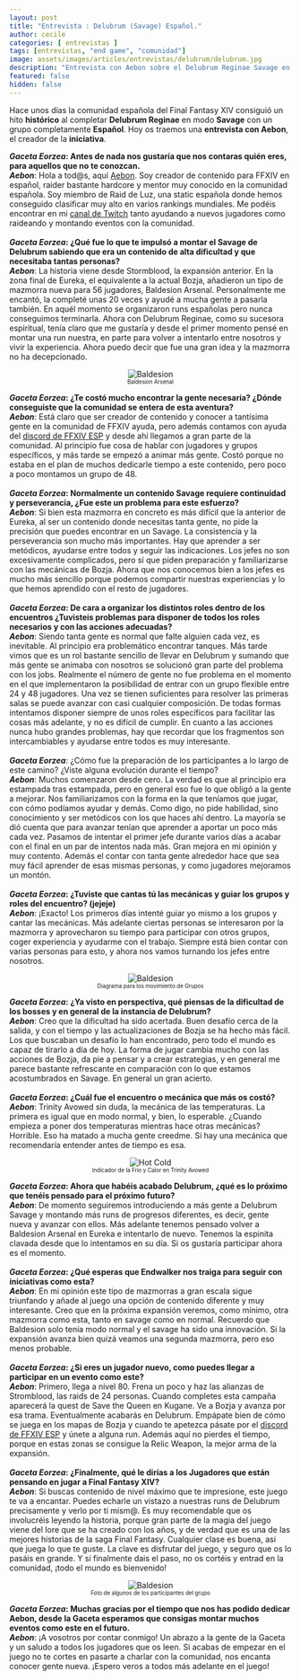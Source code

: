 ```yaml
---
layout: post
title: "Entrevista : Delubrum (Savage) Español."
author: cecile
categories: [ entrevistas ]
tags: [entrevistas, "end game", "comunidad"]
image: assets/images/articles/entrevistas/delubrum/delubrum.jpg
description: "Entrevista con Aebon sobre el Delubrum Reginae Savage en Español."
featured: false
hidden: false
---
```


Hace unos días la comunidad española del Final Fantasy XIV consiguió un hito **histórico** al completar **Delubrum Reginae** en modo **Savage** con un grupo completamente **Español**. Hoy os traemos una **entrevista con Aebon**, el creador de la **iniciativa**.


<div class="card">
  <div class="card-header">
     <b><i>Gaceta Eorzea</i>: Antes de nada nos gustaría que nos contaras quién eres, para aquellos que no te conozcan.</b>
  </div>
  <div class="card-body">
    <i><b>Aebon</b></i>: Hola a tod@s, aquí <a href="https://twitter.com/IbonMGen" target="_blank">Aebon</a>. Soy creador de contenido para FFXIV en español, raider bastante hardcore y mentor muy conocido en la comunidad española. Soy miembro de Raid de Luz, una static española donde hemos conseguido clasificar muy alto en varios rankings mundiales. Me podéis encontrar en mi <a href="https://www.twitch.tv/aebon" target="_blank">canal de Twitch</a> tanto ayudando a nuevos jugadores como raideando y montando eventos con la comunidad.
  </div>
</div>

<br/>

<div class="card">
  <div class="card-header">
     <b><i>Gaceta Eorzea</i>: ¿Qué fue lo que te impulsó a montar el Savage de Delubrum sabiendo que era un contenido de alta dificultad y que necesitaba tantas personas?</b>
  </div>
  <div class="card-body">
    <i><b>Aebon</b></i>: La historia viene desde Stormblood, la expansión anterior. En la zona final de Eureka, el equivalente a la actual Bozja, añadieron un tipo de mazmorra nueva para 56 jugadores, Baldesion Arsenal. Personalmente me encantó, la completé unas 20 veces y ayudé a mucha gente a pasarla también. En aquél momento se organizaron runs españolas pero nunca conseguimos terminarla. Ahora con Delubrum Reginae, como su sucesora espiritual, tenía claro que me gustaría y desde el primer momento pensé en montar una run nuestra, en parte para volver a intentarlo entre nosotros y vivir la experiencia. Ahora puedo decir que fue una gran idea y la mazmorra no ha decepcionado.
  </div>
</div>

<p align="center"><img src="{{ site.baseurl }}/assets/images/articles/entrevistas/delubrum/baldesion.jpg" alt="Baldesion"/>
<br/>
<sub><sup>Baldesion Arsenal</sup></sub>
</p>

<div class="card">
  <div class="card-header">
     <b><i>Gaceta Eorzea</i>: ¿Te costó mucho encontrar la gente necesaria? ¿Dónde conseguiste que la comunidad se entera de esta aventura?</b>
  </div>
  <div class="card-body">
    <i><b>Aebon</b></i>: Está claro que ser creador de contenido y conocer a tantísima gente en la comunidad de FFXIV ayuda, pero además contamos con ayuda del <a href="https://discord.gg/cuCKe3V" target="_blank">discord de FFXIV ESP</a> y desde ahí llegamos a gran parte de la comunidad. Al principio fue cosa de hablar con jugadores y grupos específicos, y más tarde se empezó a animar más gente. Costó porque no estaba en el plan de muchos dedicarle tiempo a este contenido, pero poco a poco montamos un grupo de 48.
  </div>
</div>

<br/>

<div class="card">
  <div class="card-header">
     <b><i>Gaceta Eorzea</i>: Normalmente un contenido Savage requiere continuidad y perseverancia, ¿Fue este un problema para este esfuerzo?</b>
  </div>
  <div class="card-body">
    <i><b>Aebon</b></i>: Si bien esta mazmorra en concreto es más difícil que la anterior de Eureka, al ser un contenido donde necesitas tanta gente, no pide la precisión que puedes encontrar en un Savage. La consistencia y la perseverancia son mucho más importantes. Hay que aprender a ser metódicos, ayudarse entre todos y seguir las indicaciones. Los jefes no son excesivamente complicados, pero sí que piden preparación y familiarizarse con las mecánicas de Bozja. Ahora que nos conocemos bien a los jefes es mucho más sencillo porque podemos compartir nuestras experiencias y lo que hemos aprendido con el resto de jugadores.
  </div>
</div>

<br/>

<div class="card">
  <div class="card-header">
     <b><i>Gaceta Eorzea</i>: De cara a organizar los distintos roles dentro de los encuentros ¿Tuvisteis problemas para disponer de todos los roles necesarios y con las acciones adecuadas?</b>
  </div>
  <div class="card-body">
    <i><b>Aebon</b></i>: Siendo tanta gente es normal que falte alguien cada vez, es inevitable. Al principio era problemático encontrar tanques. Más tarde vimos que es un rol bastante sencillo de llevar en Delubrum y sumando que más gente se animaba con nosotros se solucionó gran parte del problema con los jobs. Realmente el número de gente no fue problema en el momento en el que implementaron la posibilidad de entrar con un grupo flexible entre 24 y 48 jugadores. Una vez se tienen suficientes para resolver las primeras salas se puede avanzar con casi cualquier composición. De todas formas intentamos disponer siempre de unos roles específicos para facilitar las cosas más adelante, y no es difícil de cumplir. En cuanto a las acciones nunca hubo grandes problemas, hay que recordar que los fragmentos son intercambiables y ayudarse entre todos es muy interesante.
  </div>
</div>

<br/>

<div class="card">
  <div class="card-header">
     <b><i>Gaceta Eorzea</i></b>: ¿Cómo fue la preparación de los participantes a lo largo de este camino? ¿Viste alguna evolución durante el tiempo?
  </div>
  <div class="card-body">
    <i><b>Aebon</b></i>: Muchos comenzaron desde cero. La verdad es que al principio era estampada tras estampada, pero en general eso fue lo que obligó a la gente a mejorar. Nos familiarizamos con la forma en la que teníamos que jugar, con cómo podíamos ayudar y demás. Como digo, no pide habilidad, sino conocimiento y ser metódicos con los que haces ahí dentro. La mayoría se dió cuenta que para avanzar tenían que aprender a aportar un poco más cada vez. Pasamos de intentar el primer jefe durante varios días a acabar con el final en un par de intentos nada más. Gran mejora en mi opinión y muy contento. Además el contar con tanta gente alrededor hace que sea muy fácil aprender de esas mismas personas, y como jugadores mejoramos un montón.
  </div>
</div>

<br/>

<div class="card">
  <div class="card-header">
     <b><i>Gaceta Eorzea</i>: ¿Tuviste que cantas tú las mecánicas y guiar los grupos y roles del encuentro? (jejeje)</b>
  </div>
  <div class="card-body">
    <i><b>Aebon</b></i>: ¡Exacto! Los primeros días intenté guiar yo mismo a los grupos y cantar las mecánicas. Más adelante ciertas personas se interesaron por la mazmorra y aprovecharon su tiempo para participar con otros grupos, coger experiencia y ayudarme con el trabajo. Siempre está bien contar con varias personas para esto, y ahora nos vamos turnando los jefes entre nosotros.
  </div>
</div>

<p align="center"><img src="{{ site.baseurl }}/assets/images/articles/entrevistas/delubrum/grupos.jpg" alt="Baldesion"/>
<br/>
<sub><sup>Diagrama para los movimiento de Grupos</sup></sub>
</p>

<div class="card">
  <div class="card-header">
     <b><i>Gaceta Eorzea</i>: ¿Ya visto en perspectiva, qué piensas de la dificultad de los bosses y en general de la instancia de Delubrum?</b>
  </div>
  <div class="card-body">
    <i><b>Aebon</b></i>: Creo que la dificultad ha sido acertada. Buen desafío cerca de la salida, y con el tiempo y las actualizaciones de Bozja se ha hecho más fácil. Los que buscaban un desafío lo han encontrado, pero todo el mundo es capaz de tirarlo a día de hoy. La forma de jugar cambia mucho con las acciones de Bozja, da pie a pensar y a crear estrategias, y en general me parece bastante refrescante en comparación con lo que estamos acostumbrados en Savage. En general un gran acierto.
  </div>
</div>

<br/>

<div class="card">
  <div class="card-header">
     <b><i>Gaceta Eorzea</i>: ¿Cuál fue el encuentro o mecánica que más os costó?</b>
  </div>
  <div class="card-body">
    <i><b>Aebon</b></i>: Trinity Avowed sin duda, la mecánica de las temperaturas. La primera es igual que en modo normal, y bien, lo esperable. ¿Cuando empieza a poner dos temperaturas mientras hace otras mecánicas? Horrible. Eso ha matado a mucha gente creedme. Si hay una mecánica que recomendaría entender antes de tiempo es esa.
  </div>
</div>

<p align="center"><img src="{{ site.baseurl }}/assets/images/articles/entrevistas/delubrum/hot_cold.jpg" alt="Hot Cold"/>
<br/>
<sub><sup>Indicador de la Frio y Calor en Trinity Avowed</sup></sub>
</p>

<div class="card">
  <div class="card-header">
     <b><i>Gaceta Eorzea</i>: Ahora que habéis acabado Delubrum, ¿qué es lo próximo que tenéis pensado para el próximo futuro?</b>
  </div>
  <div class="card-body">
    <i><b>Aebon</b></i>: De momento seguiremos introduciendo a más gente a Delubrum Savage y montando más runs de progresos diferentes, es decir, gente nueva y avanzar con ellos. Más adelante tenemos pensado volver a Baldesion Arsenal en Eureka e intentarlo de nuevo. Tenemos la espinita clavada desde que lo intentamos en su día. Si os gustaría participar ahora es el momento.
  </div>
</div>

<br/>

<div class="card">
  <div class="card-header">
     <b><i>Gaceta Eorzea</i>: ¿Qué esperas que Endwalker nos traiga para seguir con iniciativas como esta?</b>
  </div>
  <div class="card-body">
    <i><b>Aebon</b></i>: En mi opinión este tipo de mazmorras a gran escala sigue triunfando y añade al juego una opción de contenido diferente y muy interesante. Creo que en la próxima expansión veremos, como mínimo, otra mazmorra como esta, tanto en savage como en normal. Recuerdo que Baldesion solo tenía modo normal y el savage ha sido una innovación. Si la expansión avanza bien quizá veamos una segunda mazmorra, pero eso menos probable.
  </div>
</div>

<br/>

<div class="card">
  <div class="card-header">
     <b><i>Gaceta Eorzea</i>: ¿Si eres un jugador nuevo, como puedes llegar a participar en un evento como este?</b>
  </div>
  <div class="card-body">
    <i><b>Aebon</b></i>: Primero, llega a nivel 80. Frena un poco y haz las alianzas de Stromblood, las raids de 24 personas. Cuando completes esta campaña aparecerá la quest de Save the Queen en Kugane. Ve a Bozja y avanza por esa trama. Eventualmente acabarás en Delubrum. Empápate bien de cómo se juega en los mapas de Bozja y cuando te apetezca pásate por el <a href="https://discord.gg/cuCKe3V" target="_blank">discord de FFXIV ESP</a> y únete a alguna run. Además aquí no pierdes el tiempo, porque en estas zonas se consigue la Relic Weapon, la mejor arma de la expansión.
  </div>
</div>

<br/>

<div class="card">
  <div class="card-header">
     <b><i>Gaceta Eorzea</i>: ¿Finalmente, qué le dirías a los Jugadores que están pensando en jugar a Final Fantasy XIV?</b>
  </div>
  <div class="card-body">
    <i><b>Aebon</b></i>: Si buscas contenido de nivel máximo que te impresione, este juego te va a encantar. Puedes echarle un vistazo a nuestras runs de Delubrum precisamente y verlo por tí mism@. Es muy recomendable que os involucréis leyendo la historia, porque gran parte de la magia del juego viene del lore que se ha creado con los años, y de verdad que es una de las mejores historias de la saga Final Fantasy. Cualquier clase es buena, asi que juega lo que te guste. La clave es disfrutar del juego, y seguro que os lo pasáis en grande. Y si finalmente dais el paso, no os cortéis y entrad en la comunidad, ¡todo el mundo es bienvenido!
  </div>
</div>

<p align="center"><img src="{{ site.baseurl }}/assets/images/articles/entrevistas/delubrum/gpose.jpg" alt="Baldesion"/>
<br/>
<sub><sup>Foto de algunos de los participantes del grupo</sup></sub>
</p>

<div class="card">
  <div class="card-header">
     <b><i>Gaceta Eorzea</i>: Muchas gracias por el tiempo que nos has podido dedicar Aebon, desde la Gaceta esperamos que consigas montar muchos eventos como este en el futuro.</b>
  </div>
  <div class="card-body">
    <i><b>Aebon</b></i>: ¡A vosotros por contar conmigo! Un abrazo a la gente de la Gaceta y un saludo a todos los jugadores que os leen. Si acabas de empezar en el juego no te cortes en pasarte a charlar con la comunidad, nos encanta conocer gente nueva. ¡Espero veros a todos más adelante en el juego!
  </div>
</div>
